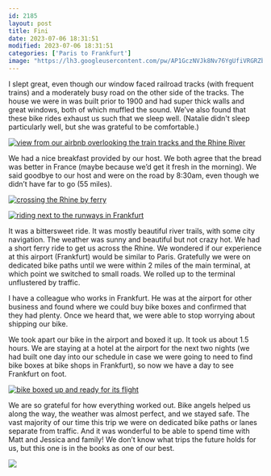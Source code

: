 ```yaml
---
id: 2185
layout: post
title: Fini
date: 2023-07-06 18:31:51
modified: 2023-07-06 18:31:51
categories: ['Paris to Frankfurt']
image: "https://lh3.googleusercontent.com/pw/AP1GczNVJk8Nv76YgUfiVRGRZbnkPZSS48vN_Af5tEKhv9YSay3FWp6Uf42i3WKoGa5DhBQlfYeXniWDRfCi-_M8y3PL8WeZZ2oKTQKxsZaWodrWzycpaZfJ=w700-h400-p"
---
```



I slept great, even though our window faced railroad tracks (with frequent trains) and a moderately busy road on the other side of the tracks. The house we were in was built prior to 1900 and had super thick walls and great windows, both of which muffled the sound. We’ve also found that these bike rides exhaust us such that we sleep well. (Natalie didn't sleep particularly well, but she was grateful to be comfortable.)


[![view from our airbnb overlooking the train tracks and the Rhine River](https://lh3.googleusercontent.com/pw/AP1GczPeVTqmr-1HBxdEDzW55Il_mLeQ3_0hycK-svUd30WLMsTVtijGfP2UMA6ly4JDmEaF7xmyjpysBVOtJ0CHWu-UWZa09VHEnD-uOfNVJzRS7_aZHa0O=w600-h315-p-k)](https://photos.app.goo.gl/VrEe4WKjgkwum6USA)



We had a nice breakfast provided by our host. We both agree that the bread was better in France (maybe because we’d get it fresh in the morning). We said goodbye to our host and were on the road by 8:30am, even though we didn’t have far to go (55 miles).

[![crossing the Rhine by ferry](https://lh3.googleusercontent.com/pw/AP1GczOjid0FyBGClussLDjZSR6y9NcovGZPs0JXI8NH8GIYNwAnWbG5DWYJzWfanUpC8xOomgyJpmwulrUS0HzoDZj7pzNeoVeL0geN55gVXNy3hN-0V31y=w600-h315-p-k)](https://photos.app.goo.gl/tV7d8g7EyG7id5iUA)

[![riding next to the runways in Frankfurt](https://lh3.googleusercontent.com/pw/AP1GczMEXJcYUTYLw8HbZg-LZPPoSmp7nlNuPAEQc7f1BT6_d9Bh8bJiZUmFIp89JQ-I5mnAXvAa3TvfYfHlpNQGdH9_-sjD5uYFg__jGc7tJN-U9nmSThmV=w600-h315-p-k)](https://photos.app.goo.gl/PvSKPpJkzM9ZkgBx8)

It was a bittersweet ride. It was mostly beautiful river trails, with some city navigation. The weather was sunny and beautiful but not crazy hot. We had a short ferry ride to get us across the Rhine. We wondered if our experience at this airport (Frankfurt) would be similar to Paris. Gratefully we were on dedicated bike paths until we were within 2 miles of the main terminal, at which point we switched to small roads. We rolled up to the terminal unflustered by traffic. 




I have a colleague who works in Frankfurt. He was at the airport for other business and found where we could buy bike boxes and confirmed that they had plenty. Once we heard that, we were able to stop worrying about shipping our bike.


We took apart our bike in the airport and boxed it up. It took us about 1.5 hours. We are staying at a hotel at the airport for the next two nights (we had built one day into our schedule in case we were going to need to find bike boxes at bike shops in Frankfurt), so now we have a day to see Frankfurt on foot.

[![bike boxed up and ready for its flight](https://lh3.googleusercontent.com/pw/AP1GczPnZCRyVAqhmHrISS0sRNFVw_q6aDyGG2kxmjh4NQtSOyPu-MJ2EyvHTH7ctjdpSdUycpZ1kQE-FenfHYNW0DkESZLFnhmm5PpdLZB6Kae3dqWPFVoC=s0)](https://photos.app.goo.gl/aYPsfdeFVLWGEUVF9)

We are so grateful for how everything worked out. Bike angels helped us along the way, the weather was almost perfect, and we stayed safe. The vast majority of our time this trip we were on dedicated bike paths or lanes separate from traffic. And it was wonderful to be able to spend time with Matt and Jessica and family! We don’t know what trips the future holds for us, but this one is in the books as one of our best.




<!-- Auto-inserted images -->
![](https://rode.whitings.org/wp-content/uploads/2023/07/img_3818.jpg)
